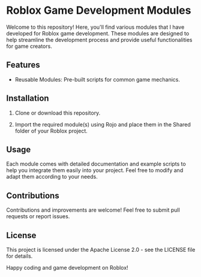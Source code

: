 # Roblox Game Development Modules

Welcome to this repository! Here, you'll find various modules that I have developed for Roblox game development. These modules are designed to help streamline the development process and provide useful functionalities for game creators.

## Features

- Reusable Modules: Pre-built scripts for common game mechanics.

## Installation

1. Clone or download this repository.

2. Import the required module(s) using Rojo and place them in the Shared folder of your Roblox project.

## Usage

Each module comes with detailed documentation and example scripts to help you integrate them easily into your project. Feel free to modify and adapt them according to your needs.

## Contributions

Contributions and improvements are welcome! Feel free to submit pull requests or report issues.

## License

This project is licensed under the Apache License 2.0 - see the LICENSE file for details.

Happy coding and game development on Roblox!
